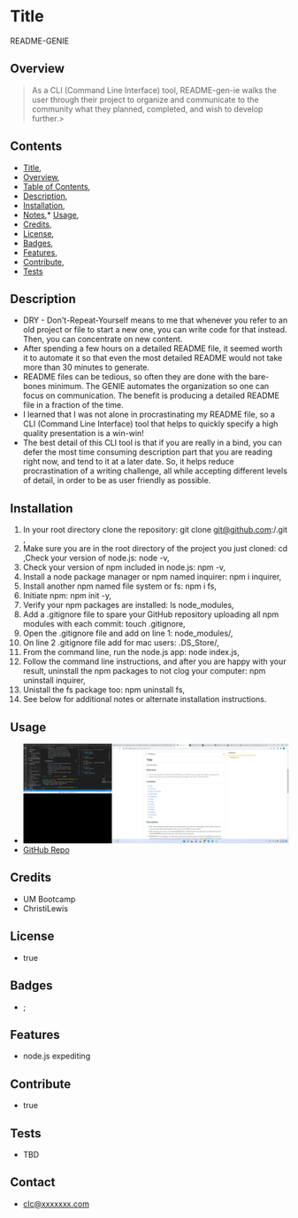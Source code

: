 
  # Title
  README-GENIE
  
  ## Overview 
  >As a CLI (Command Line Interface) tool, README-gen-ie walks the user through their project to organize and communicate to the community what they planned, completed, and wish to develop further.>

  <!--GO AHEAD AND MANUALLY FIX THIS MARKDOWN FILE SO THE TABLE OF CONTENTS AND THE INSTALLATION NOTES LOOK LIKE A LIST.  I'M TRYING TO SOLVE PRINTING THE CHOICES ARRAY FROM THE INDEX.JS FILE AS AN OBJECT SO IT LOOKS MORE LIKE A LIST- IS IT A PARSE FUNCTION? FOUND https://www.w3schools.com/js/js_json_parse.asp OR IS IT A STRING  https://developer.mozilla.org/en-US/docs/Web/JavaScript/Reference/Global_Objects/Array/toString-->

  ## Contents
  * [Title](#title),
  * [Overview](#overview),
  * [Table of Contents](#contents),
  * [Description](#description),
  * [Installation](#installation),
  * [Notes](#notes),* [Usage](#usage),
  * [Credits](#credits),
  * [License](#license),
  * [Badges](#badges),
  * [Features](#features),
  * [Contribute](#contribute),
  * [Tests](#tests)

  ## Description
  <!--undefined hidden class-->
  * DRY - Don't-Repeat-Yourself means to me that whenever you refer to an old project or file to start a new one, you can write code for that instead. Then, you can concentrate on new content.
  * After spending a few hours on a detailed README file, it seemed worth it to automate it so that even the most detailed README would not take more than 30 minutes to generate.
  * README files can be tedious, so often they are done with the bare-bones minimum. The GENIE automates the organization so one can focus on communication. The benefit is producing a detailed README file in a fraction of the time.
  * I learned that I was not alone in procrastinating my README file, so a CLI (Command Line Interface) tool that helps to quickly specify a high quality presentation is a win-win!
  * The best detail of this CLI tool is that if you are really in a bind, you can defer the most time consuming description part that you are reading right now, and tend to it at a later date. So, it helps reduce procrastination of a writing challenge, all while accepting different levels of detail, in order to be as user friendly as possible.

  ## Installation
  <!--* false-->
  1) In your root directory clone the <project directory name> repository: git clone git@github.com:<userName>/<project directory name>.git ,
  2) Make sure you are in the root directory of the project you just cloned: cd <project directory name>,Check your version of node.js: node -v,
  3) Check your version of npm included in node.js: npm -v,
  4) Install a node package manager or npm named inquirer: npm i inquirer,
  5) Install another npm named file system or fs: npm i fs,
  6) Initiate npm: npm init -y,
  7) Verify your npm packages are installed: ls node_modules,
  8) Add a .gitignore file to spare your GitHub repository uploading all npm modules with each commit: touch .gitignore,
  9) Open the .gitignore file and add on line 1: node_modules/,
  10) On line 2 .gitignore file add for mac users: .DS_Store/,
  11) From the command line, run the node.js app: node index.js,
  12) Follow the command line instructions, and after you are happy with your result, uninstall the npm packages to not clog your computer: npm uninstall inquirer,
  13) Unistall the fs package too: npm uninstall fs,
  14) See below for additional notes or alternate installation instructions.
  <!--* undefined-->

  ## Usage
  * ![Preview Image](./assets/images/readme-genie.png)
  * [GitHub Repo](https://github.com/ChristiLewis/readme-gen)
  <!--* true-->
  <!--* false-->
  
  ## Credits
  * UM Bootcamp
  * ChristiLewis

  ## License
  * true
  
  ## Badges
  * ;

  ## Features
  * node.js expediting

  ## Contribute
  * true

  ## Tests
  * TBD

  ## Contact
  * clc@xxxxxxx.com
